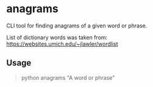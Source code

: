 # anagrams
CLI tool for finding anagrams of a given word or phrase.

List of dictionary words was taken from:
https://websites.umich.edu/~jlawler/wordlist


## Usage

> python anagrams "A word or phrase"
